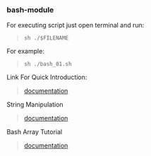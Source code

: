 ### bash-module

For executing script just open terminal and run:
> `sh ./$FILENAME`

For example:
> `sh ./bash_01.sh`

Link For Quick Introduction:
> [documentation](http://www.panix.com/~elflord/unix/bash-tute.html)

String Manipulation
> [documentation](http://tldp.org/LDP/abs/html/string-manipulation.html)

Bash Array Tutorial
> [documentation](https://www.thegeekstuff.com/2010/06/bash-array-tutorial/)